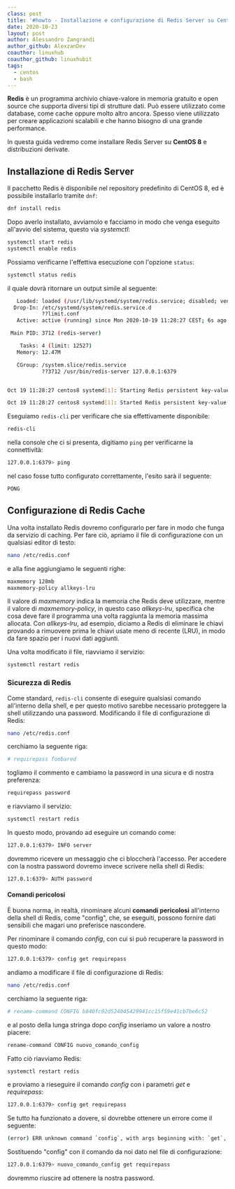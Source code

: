 ```yaml
---
class: post
title: '#howto - Installazione e configurazione di Redis Server su CentOS 8 e derivate'
date: 2020-10-23
layout: post
author: Alessandro Zangrandi
author_github: AlexzanDev
coauthor: linuxhub
coauthor_github: linuxhubit
tags:
  - centos  
  - bash
---
```

**Redis** è un programma archivio chiave-valore in memoria gratuito e open source che supporta diversi tipi di strutture dati. Può essere utilizzato come database, come cache oppure molto altro ancora. Spesso viene utilizzato per creare applicazioni scalabili e che hanno bisogno di una grande performance.

In questa guida vedremo come installare Redis Server su **CentOS 8** e distribuzioni derivate.

## Installazione di Redis Server

Il pacchetto Redis è disponibile nel repository predefinito di CentOS 8, ed è possibile installarlo tramite `dnf`:

```bash
dnf install redis
```

Dopo averlo installato, avviamolo e facciamo in modo che venga eseguito all'avvio del sistema, questo via *systemctl*:

```bash
systemctl start redis
systemctl enable redis
```

Possiamo verificarne l'effettiva esecuzione con l'opzione `status`:

```bash
systemctl status redis
```

il quale dovrà ritornare un output simile al seguente:

```bash
   Loaded: loaded (/usr/lib/systemd/system/redis.service; disabled; vendor preset: disabled)
  Drop-In: /etc/systemd/system/redis.service.d
           ??limit.conf
   Active: active (running) since Mon 2020-10-19 11:28:27 CEST; 6s ago

 Main PID: 3712 (redis-server)

    Tasks: 4 (limit: 12527)
   Memory: 12.47M

   CGroup: /system.slice/redis.service
           ??3712 /usr/bin/redis-server 127.0.0.1:6379


Oct 19 11:28:27 centos8 systemd[1]: Starting Redis persistent key-value database...

Oct 19 11:28:27 centos8 systemd[1]: Started Redis persistent key-value database.
```

Eseguiamo `redis-cli` per verificare che sia effettivamente disponibile:

```bash
redis-cli
```

nella console che ci si presenta, digitiamo `ping` per verificarne la connettività:

```bash
127.0.0.1:6379> ping
```

nel caso fosse tutto configurato correttamente, l'esito sarà il seguente:

```bash
PONG
```

## Configurazione di Redis Cache

Una volta installato Redis dovremo configurarlo per fare in modo che funga da servizio di caching. Per fare ciò, apriamo il file di configurazione con un qualsiasi editor di testo:

```bash
nano /etc/redis.conf
```

e alla fine aggiungiamo le seguenti righe:

```bash
maxmemory 128mb
maxmemory-policy allkeys-lru
```

Il valore di *maxmemory* indica la memoria che Redis deve utilizzare, mentre il valore di *maxmemory-policy*, in questo caso *allkeys-lru*, specifica che cosa deve fare il programma una volta raggiunta la memoria massima allocata. Con *allkeys-lru*, ad esempio, diciamo a Redis di eliminare le chiavi provando a rimuovere prima le chiavi usate meno di recente (LRU), in modo da fare spazio per i nuovi dati aggiunti.

Una volta modificato il file, riavviamo il servizio:

```bash
systemctl restart redis
```

### Sicurezza di Redis

Come standard, `redis-cli` consente di eseguire qualsiasi comando all'interno della shell, e per questo motivo sarebbe necessario proteggere la shell utilizzando una password. Modificando il file di configurazione di Redis:

```bash
nano /etc/redis.conf
```

cerchiamo la seguente riga:

```bash
# requirepass foobared
```

togliamo il commento e cambiamo la password in una sicura e di nostra preferenza:

```bash
requirepass password
```

e riavviamo il servizio:

```bash
systemctl restart redis
```

In questo modo, provando ad eseguire un comando come:

```bash
127.0.0.1:6379> INFO server

```

dovremmo ricevere un messaggio che ci bloccherà l'accesso. Per accedere con la nostra password dovremo invece scrivere nella shell di Redis:

```bash
127.0.1:6379> AUTH password
```

#### Comandi pericolosi

È buona norma, in realtà, rinominare alcuni **comandi pericolosi** all'interno della shell di Redis, come "config", che, se eseguiti, possono fornire dati sensibili che magari uno preferisce nascondere.

Per rinominare il comando *config*, con cui si può recuperare la password in questo modo:

```bash
127.0.0.1:6379> config get requirepass
```

andiamo a modificare il file di configurazione di Redis:

```bash
nano /etc/redis.conf
```

cerchiamo la seguente riga:

```bash
# rename-command CONFIG b840fc02d524045429941cc15f59e41cb7be6c52
```

e al posto della lunga stringa dopo *config* inseriamo un valore a nostro piacere:

```bash
rename-command CONFIG nuovo_comando_config
```

Fatto ciò riavviamo Redis:

```bash
systemctl restart redis
```

e proviamo a rieseguire il comando *config* con i parametri *get* e *requirepass*:

```bash
127.0.0.1:6379> config get requirepass
```

Se tutto ha funzionato a dovere, si dovrebbe ottenere un errore come il seguente:

```bash
(error) ERR unknown command `config`, with args beginning with: `get`, `requirepass`,

```

Sostituendo "config" con il comando da noi dato nel file di configurazione:

```bash
127.0.0.1:6379> nuovo_comando_config get requirepass
```

dovremmo riuscire ad ottenere la nostra password.



